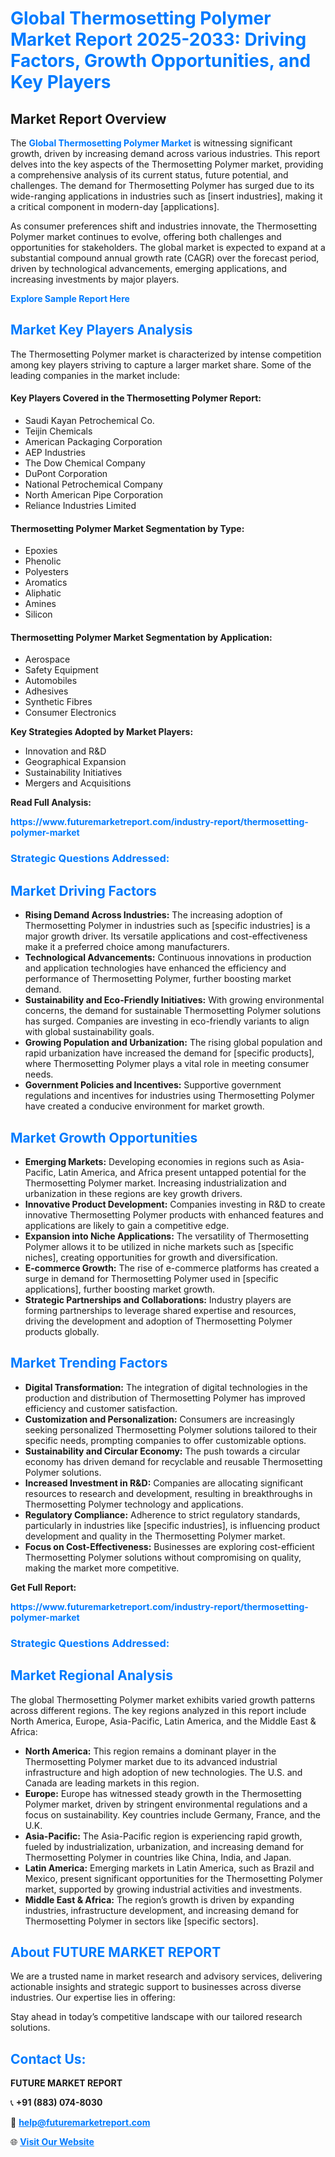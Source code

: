 <h1 style="color: #007BFF;">Global Thermosetting Polymer Market Report 2025-2033: Driving Factors, Growth Opportunities, and Key Players</h1>

<section id="overview">
<h2>Market Report Overview</h2>
<p>The <a href="https://www.futuremarketreport.com/industry-report/thermosetting-polymer-market" style="color: #007BFF; text-decoration: none;"><strong>Global Thermosetting Polymer Market</strong></a> is witnessing significant growth, driven by increasing demand across various industries. This report delves into the key aspects of the Thermosetting Polymer market, providing a comprehensive analysis of its current status, future potential, and challenges. The demand for Thermosetting Polymer has surged due to its wide-ranging applications in industries such as [insert industries], making it a critical component in modern-day [applications].</p>
<p>As consumer preferences shift and industries innovate, the Thermosetting Polymer market continues to evolve, offering both challenges and opportunities for stakeholders. The global market is expected to expand at a substantial compound annual growth rate (CAGR) over the forecast period, driven by technological advancements, emerging applications, and increasing investments by major players.</p>
</section>

<section id="overview">
<p><a href="https://www.futuremarketreport.com/request-sample/reportId=109647" style="color: #007BFF; text-decoration: none;"><strong>Explore Sample Report Here</strong></a></p>
</section>

<section id="key-players">
<h2 style="color: #007BFF;">Market Key Players Analysis</h2>
<p>The Thermosetting Polymer market is characterized by intense competition among key players striving to capture a larger market share. Some of the leading companies in the market include:</p>
<h4>Key Players Covered in the Thermosetting Polymer Report:</h4>
<ul><li>Saudi Kayan Petrochemical Co.</li><li>Teijin Chemicals</li><li>American Packaging Corporation</li><li>AEP Industries</li><li>The Dow Chemical Company</li><li>DuPont Corporation</li><li>National Petrochemical Company</li><li>North American Pipe Corporation</li><li>Reliance Industries Limited</li></ul>
<h4>Thermosetting Polymer Market Segmentation by Type:</h4>
<ul><li>Epoxies</li><li>Phenolic</li><li>Polyesters</li><li>Aromatics</li><li>Aliphatic</li><li>Amines</li><li>Silicon</li></ul>

<h4>Thermosetting Polymer Market Segmentation by Application:</h4>
<ul><li>Aerospace</li><li>Safety Equipment</li><li>Automobiles</li><li>Adhesives</li><li>Synthetic Fibres</li><li>Consumer Electronics</li></ul>
<p><strong>Key Strategies Adopted by Market Players:</strong></p>
<ul>
<li>Innovation and R&D</li>
<li>Geographical Expansion</li>
<li>Sustainability Initiatives</li>
<li>Mergers and Acquisitions</li>
</ul>
</section>

<section>
<p><strong>Read Full Analysis: </strong></p><a href="https://www.futuremarketreport.com/industry-report/thermosetting-polymer-market" style="color: #007BFF; text-decoration: none;"><strong>https://www.futuremarketreport.com/industry-report/thermosetting-polymer-market</strong></a>
<h3 style="color: #007BFF;">Strategic Questions Addressed:</h3>
</section>

<section id="driving-factors">
<h2 style="color: #007BFF;">Market Driving Factors</h2>
<ul>
<li><strong>Rising Demand Across Industries:</strong> The increasing adoption of Thermosetting Polymer in industries such as [specific industries] is a major growth driver. Its versatile applications and cost-effectiveness make it a preferred choice among manufacturers.</li>
<li><strong>Technological Advancements:</strong> Continuous innovations in production and application technologies have enhanced the efficiency and performance of Thermosetting Polymer, further boosting market demand.</li>
<li><strong>Sustainability and Eco-Friendly Initiatives:</strong> With growing environmental concerns, the demand for sustainable Thermosetting Polymer solutions has surged. Companies are investing in eco-friendly variants to align with global sustainability goals.</li>
<li><strong>Growing Population and Urbanization:</strong> The rising global population and rapid urbanization have increased the demand for [specific products], where Thermosetting Polymer plays a vital role in meeting consumer needs.</li>
<li><strong>Government Policies and Incentives:</strong> Supportive government regulations and incentives for industries using Thermosetting Polymer have created a conducive environment for market growth.</li>
</ul>
</section>

<section id="growth-opportunities">
<h2 style="color: #007BFF;">Market Growth Opportunities</h2>
<ul>
<li><strong>Emerging Markets:</strong> Developing economies in regions such as Asia-Pacific, Latin America, and Africa present untapped potential for the Thermosetting Polymer market. Increasing industrialization and urbanization in these regions are key growth drivers.</li>
<li><strong>Innovative Product Development:</strong> Companies investing in R&D to create innovative Thermosetting Polymer products with enhanced features and applications are likely to gain a competitive edge.</li>
<li><strong>Expansion into Niche Applications:</strong> The versatility of Thermosetting Polymer allows it to be utilized in niche markets such as [specific niches], creating opportunities for growth and diversification.</li>
<li><strong>E-commerce Growth:</strong> The rise of e-commerce platforms has created a surge in demand for Thermosetting Polymer used in [specific applications], further boosting market growth.</li>
<li><strong>Strategic Partnerships and Collaborations:</strong> Industry players are forming partnerships to leverage shared expertise and resources, driving the development and adoption of Thermosetting Polymer products globally.</li>
</ul>
</section>

<section id="trending-factors">
<h2 style="color: #007BFF;">Market Trending Factors</h2>
<ul>
<li><strong>Digital Transformation:</strong> The integration of digital technologies in the production and distribution of Thermosetting Polymer has improved efficiency and customer satisfaction.</li>
<li><strong>Customization and Personalization:</strong> Consumers are increasingly seeking personalized Thermosetting Polymer solutions tailored to their specific needs, prompting companies to offer customizable options.</li>
<li><strong>Sustainability and Circular Economy:</strong> The push towards a circular economy has driven demand for recyclable and reusable Thermosetting Polymer solutions.</li>
<li><strong>Increased Investment in R&D:</strong> Companies are allocating significant resources to research and development, resulting in breakthroughs in Thermosetting Polymer technology and applications.</li>
<li><strong>Regulatory Compliance:</strong> Adherence to strict regulatory standards, particularly in industries like [specific industries], is influencing product development and quality in the Thermosetting Polymer market.</li>
<li><strong>Focus on Cost-Effectiveness:</strong> Businesses are exploring cost-efficient Thermosetting Polymer solutions without compromising on quality, making the market more competitive.</li>
</ul>
</section>

<section>
<p><strong>Get Full Report: </strong></p><a href="https://www.futuremarketreport.com/industry-report/thermosetting-polymer-market" style="color: #007BFF; text-decoration: none;"><strong>https://www.futuremarketreport.com/industry-report/thermosetting-polymer-market</strong></a>
<h3 style="color: #007BFF;">Strategic Questions Addressed:</h3>
</section>


<section id="regional-analysis">
<h2 style="color: #007BFF;">Market Regional Analysis</h2>
<p>The global Thermosetting Polymer market exhibits varied growth patterns across different regions. The key regions analyzed in this report include North America, Europe, Asia-Pacific, Latin America, and the Middle East & Africa:</p>
<ul>
<li><strong>North America:</strong> This region remains a dominant player in the Thermosetting Polymer market due to its advanced industrial infrastructure and high adoption of new technologies. The U.S. and Canada are leading markets in this region.</li>
<li><strong>Europe:</strong> Europe has witnessed steady growth in the Thermosetting Polymer market, driven by stringent environmental regulations and a focus on sustainability. Key countries include Germany, France, and the U.K.</li>
<li><strong>Asia-Pacific:</strong> The Asia-Pacific region is experiencing rapid growth, fueled by industrialization, urbanization, and increasing demand for Thermosetting Polymer in countries like China, India, and Japan.</li>
<li><strong>Latin America:</strong> Emerging markets in Latin America, such as Brazil and Mexico, present significant opportunities for the Thermosetting Polymer market, supported by growing industrial activities and investments.</li>
<li><strong>Middle East & Africa:</strong> The region’s growth is driven by expanding industries, infrastructure development, and increasing demand for Thermosetting Polymer in sectors like [specific sectors].</li>
</ul>
</section>

<footer>
<h2 style="color: #007BFF;">About FUTURE MARKET REPORT</h2>
<p>We are a trusted name in market research and advisory services, delivering actionable insights and strategic support to businesses across diverse industries. Our expertise lies in offering:</p>

<p>Stay ahead in today’s competitive landscape with our tailored research solutions.</p>

<h2 style="color: #007BFF;">Contact Us:</h2>
<p><strong>FUTURE MARKET REPORT</strong></p>
<p>📞 <strong>+91 (883) 074-8030</strong></p>
<p>📧 <strong><a href="mailto:help@futuremarketreport.com" style="color: #007BFF;">help@futuremarketreport.com</a></strong></p>
<p>🌐 <strong><a href="https://www.futuremarketreport.com/" style="color: #007BFF;">Visit Our Website</a></strong></p>
</footer>